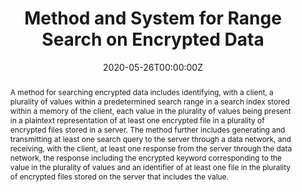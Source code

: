---
title: "Method and System for Range Search on Encrypted Data"

authors:
- admin
- Boyang Wang

date: "2020-05-26T00:00:00Z"

# Publication type.
# Legend: 0 = Uncategorized; 1 = Conference paper; 2 = Journal article;
# 3 = Preprint / Working Paper; 4 = Report; 5 = Book; 6 = Book section;
# 7 = Thesis; 8 = Patent
publication_types: ["8"]

# Publication name and optional abbreviated publication name.
publication: "United States Patent 10664610"
publication_short: ""

abstract: A method for searching encrypted data includes identifying, with a client, a plurality of values within a predetermined search range in a search index stored within a memory of the client, each value in the plurality of values being present in a plaintext representation of at least one encrypted file in a plurality of encrypted files stored in a server. The method further includes generating and transmitting at least one search query to the server through a data network, and receiving, with the client, at least one response from the server through the data network, the response including the encrypted keyword corresponding to the value in the plurality of values and an identifier of at least one file in the plurality of encrypted files stored on the server that includes the value.

# Display this page in the Featured widget?
featured: true

# Custom links (uncomment lines below)
links:
 - name: Patent
   url: https://patft.uspto.gov/netacgi/nph-Parser?Sect1=PTO2&Sect2=HITOFF&p=1&u=%2Fnetahtml%2FPTO%2Fsearch-bool.html&r=3&f=G&l=50&co1=AND&d=PTXT&s1=%22Fan,+Xinxin%22&OS=%22Fan,+Xinxin%22&RS=%22Fan,+Xinxin%22
---